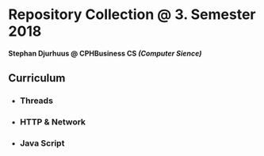 # Repository Collection @ 3. Semester 2018
**Stephan Djurhuus @ CPHBusiness CS _(Computer Sience)_**


## Curriculum

- ### Threads
- ### HTTP & Network
- ### Java Script 
